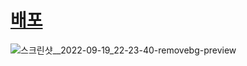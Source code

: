 # [배포](http://www.todayslink.net)
![스크린샷__2022-09-19_22-23-40-removebg-preview](https://user-images.githubusercontent.com/43470398/191077859-dc21e15f-b7d8-4bb5-8b10-10a9409d2820.png)
